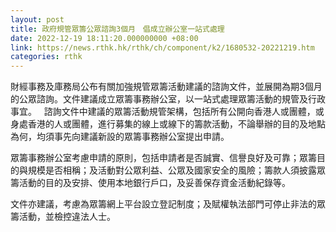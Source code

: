 ```yaml
---
layout: post
title: 政府規管眾籌公眾諮詢3個月　倡成立辦公室一站式處理
date: 2022-12-19 18:11:20.000000000 +08:00
link: https://news.rthk.hk/rthk/ch/component/k2/1680532-20221219.htm
categories: rthk
---
```


財經事務及庫務局公布有關加強規管眾籌活動建議的諮詢文件，並展開為期3個月的公眾諮詢。文件建議成立眾籌事務辦公室，以一站式處理眾籌活動的規管及行政事宜。
 
諮詢文件中建議的眾籌活動規管架構，包括所有公開向香港人或團體，或身處香港的人或團體，進行募集的線上或線下的籌款活動，不論舉辦的目的及地點為何，均須事先向建議新設的眾籌事務辦公室提出申請。

眾籌事務辦公室考慮申請的原則，包括申請者是否誠實、信譽良好及可靠；眾籌目的與規模是否相稱；及活動對公眾利益、公眾及國家安全的風險；籌款人須披露眾籌活動的目的及安排、使用本地銀行戶口，及妥善保存資金活動紀錄等。

文件亦建議，考慮為眾籌網上平台設立登記制度；及賦權執法部門可停止非法的眾籌活動，並檢控違法人士。
 
